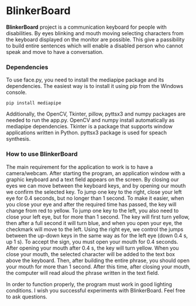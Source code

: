 # BlinkerBoard

**BlinkerBoard** project is a communication keyboard for people with disabilities. By eyes blinking and mouth moving selecting characters from the keyboard displayed on the monitor are possible. This give a passibility to build entire sentences which will enable a disabled person who cannot speak and move to have a conversation.

### Dependencies

To use face.py, you need to install the mediapipe package and its dependencies. The easiest way is to install it using pip from the Windows console.
```
pip install mediapipe
```

Additionally, the OpenCV, Tkinter, pillow, pyttsx3 and numpy packages are needed to run the app.py. OpenCV and numpy install automatically as mediapipe dependencies. Tkinter is a package that supports window applications written in Python. pyttsx3 package is used for speach synthesis.


### How to use BlinkerBoard

The main requirement for the application to work is to have a camera/webcam. After starting the program, an application window with a graphic keyboard and a text field appears on the screen. By closing our eyes we can move between the keyboard keys, and by opening our mouth we confirm the selected key.
To jump one key to the right, close your left eye for 0.4 seconds, but no longer than 1 second. To make it easier, when you close your eye and after the required time has passed, the key will change from red to yellow. To jump one key to the left, you also need to close your left eye, but for more than 1 second. The key will first turn yellow, then after a full second it will turn blue, and when you open your eye, the checkmark will move to the left. Using the right eye, we control the jumps between the up-down keys in the same way as for the left eye (down 0.4 s, up 1 s).
To accept the sign, you must open your mouth for 0.4 seconds.
After opening your mouth after 0.4 s, the key will turn yellow. When you close your mouth, the selected character will be added to the text box above the keyboard. Then, after building the entire phrase, you should open your mouth for more than 1 second. After this time, after closing your mouth, the computer will read aloud the phrase written in the text field.

In order to function properly, the program must work in good lighting conditions.
I wish you successful experiments with BlinkerBoard.
Feel free to ask questions.
